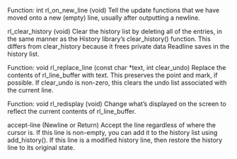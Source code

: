 Function: int rl_on_new_line (void)
Tell the update functions that we have moved onto a new (empty) line, usually after outputting a newline.

rl_clear_history (void)
Clear the history list by deleting all of the entries, in the same manner as the History library’s clear_history() function. This differs from clear_history because it frees private data Readline saves in the history list.

Function: void rl_replace_line (const char *text, int clear_undo)
Replace the contents of rl_line_buffer with text. This preserves the point and mark, if possible. If clear_undo is non-zero, this clears the undo list associated with the current line.

Function: void rl_redisplay (void)
Change what’s displayed on the screen to reflect the current contents of rl_line_buffer.



accept-line (Newline or Return)
Accept the line regardless of where the cursor is. If this line is non-empty, you can add it to the history list using add_history(). If this line is a modified history line, then restore the history line to its original state.
